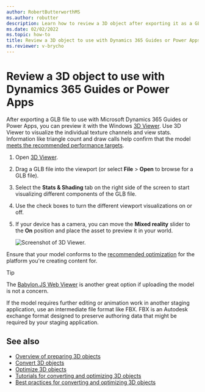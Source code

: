 ```yaml
---
author: RobertButterworthMS
ms.author: robutter
description: Learn how to review a 3D object after exporting it as a GLB file to make sure it meets performance targets for Microsoft Dynamics 365 Guides or Power Apps.
ms.date: 02/02/2022
ms.topic: how-to
title: Review a 3D object to use with Dynamics 365 Guides or Power Apps
ms.reviewer: v-brycho
---
```


# Review a 3D object to use with Dynamics 365 Guides or Power Apps

After exporting a GLB file to use with Microsoft Dynamics 365 Guides or Power Apps, you can preview it with the Windows [3D Viewer](https://www.microsoft.com/p/3d-viewer/9nblggh42ths). Use 3D Viewer to visualize the individual texture channels and view stats. Information like triangle count and draw calls help confirm that the model [meets the recommended performance targets](optimize-models.md#performance-targets).

1. Open [3D Viewer](https://www.microsoft.com/p/3d-viewer/9nblggh42ths).

2. Drag a GLB file into the viewport (or select **File** > **Open** to browse for a GLB file).

3. Select the **Stats & Shading** tab on the right side of the screen to start visualizing different components of the GLB file.

4. Use the check boxes to turn the different viewport visualizations on or off.

5. If your device has a camera, you can move the **Mixed reality** slider to the **On** position and place the asset to preview it in your world.

    ![Screenshot of 3D Viewer.](media/review-3d-model.jpg "Screenshot of 3D Viewer")

Ensure that your model conforms to the [recommended optimization](optimize-models.md#performance-targets) for the platform you're creating content for.

> [!TIP]
> The [Babylon.JS Web Viewer](https://sandbox.babylonjs.com/) is another great option if uploading the model is not a concern.

If the model requires further editing or animation work in another staging application, use an intermediate file format like FBX. FBX is an
 Autodesk exchange format designed to preserve authoring data that might be required by your staging application.

## See also

- [Overview of preparing 3D objects](index.md)
- [Convert 3D objects](convert-models.md)
- [Optimize 3D objects](optimize-models.md)
- [Tutorials for converting and optimizing 3D objects](tutorials-overview.md)
- [Best practices for converting and optimizing 3D objects](best-practices.md)
